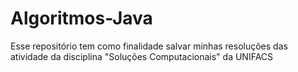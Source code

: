 # Algoritmos-Java
 Esse repositório tem como finalidade salvar minhas resoluções das atividade da disciplina "Soluções Computacionais" da UNIFACS

